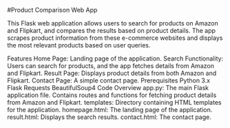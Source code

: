 #Product Comparison Web App


This Flask web application allows users to search for products on Amazon and Flipkart, and compares the results based on product details. The app scrapes product information from these e-commerce websites and displays the most relevant products based on user queries.

Features
Home Page: Landing page of the application.
Search Functionality: Users can search for products, and the app fetches details from Amazon and Flipkart.
Result Page: Displays product details from both Amazon and Flipkart.
Contact Page: A simple contact page.
Prerequisites
Python 3.x
Flask
Requests
BeautifulSoup4
Code Overview
app.py: The main Flask application file. Contains routes and functions for fetching product details from Amazon and Flipkart.
templates: Directory containing HTML templates for the application.
homepage.html: The landing page of the application.
result.html: Displays the search results.
contact.html: The contact page.

